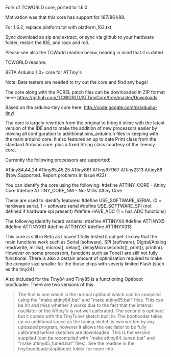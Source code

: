 Fork of TCWORLD core, ported to 1.6.0

Motivation was that this core has support for 167/861/88. 

For 1.6.2, replace platform.txt with platform_162.txt 


Sync download as zip and extract, or sync via github to your hardware folder, restart the IDE, and rock and roll. 


Please see also the TCWorld readme below, bearing in mind that it is dated. 

TCWORLD readme:




BETA Arduino 1.0+ core for ATTiny's

Note: Beta testers are needed to try out the core and find any bugs!

The core along with the PCREL patch files can be downloaded in ZIP format here:
https://github.com/TCWORLD/ATTinyCore/tree/master/Downloads

Based on the arduino-tiny core here: http://code.google.com/p/arduino-tiny/

The core is largely rewritten from the original to bring it inline with the latest version of the IDE and to make the addition of new processors easier by moving all configuration to additional pins_arduino.h files in keeping with the main arduino core.
It also features an up to date Print class from the standard Arduino core, plus a fixed String class courtesy of the Teensy core.

Currently the following processors are supported:

ATtiny84,44,24
ATtiny85,45,25
ATtiny861
ATtiny87/167
ATtiny2313
Attiny88 (Now Supported. Report problems in Issue #22)

You can identify the core using the following:
#define ATTINY_CORE       - Attiny Core
#define ATTINY_CORE_NM    - No-Millis Attiny Core

These are used to identify features:
#define USE_SOFTWARE_SERIAL    (0 = hardware serial, 1 = software serial
#define USE_SOFTWARE_SPI       (not defined if hardware spi present)
#define HAVE_ADC               (1 = has ADC functions)

The following identify board variants:
#define ATTINYX4
#define ATTINYX5
#define ATTINYX61
#define ATTINYX7
#define ATTINYX313



This core is still in Beta as I haven't fully tested it out yet. I know that the main functions work such as Serial (software), SPI (software), Digital/Analog read/write, millis(), micros(), delay(), delayMicroseconds(), print(), println(). However on some processors, functions such as Tone() are still not fully functional.
There is also a certain amount of optimisation required to make the compile size smaller for the those chips with severly limited Flash (such as the tiny24).

Also included for the Tiny84 and Tiny85 is a functioning Optiboot bootloader. There are two versions of this:
> The first is one which is the normal optiboot which can be compiled using the "make attiny84.bat" and "make attiny85.bat" files. This can be hit and miss whether it works due to the fact that the internal oscillator of the ATtiny's is not well calibrated.
> The second is optiboot but it comes with the TinyTuner sketch built in. The bootloader takes up no additional space as the tuning sketch is overwritten by any uploaded program, however it allows the oscillator to be fully calibrated before sketches are downloaded. This is the version supplied (can be recompiled with "make attiny84_tuned.bat" and "make attiny85_tuned.bat" files). See the readme in the tiny\bootloades\optiboot\ folder for more info.
